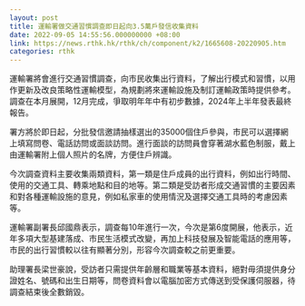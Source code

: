 ```yaml
---
layout: post
title: 運輸署做交通習慣調查即日起向3.5萬戶發信收集資料
date: 2022-09-05 14:55:56.000000000 +08:00
link: https://news.rthk.hk/rthk/ch/component/k2/1665608-20220905.htm
categories: rthk
---
```


運輸署將會進行交通習慣調查，向市民收集出行資料，了解出行模式和習慣，以用作更新及改良策略性運輸模型，為規劃將來運輸設施及制訂運輸政策時提供參考。調查在本月展開，12月完成，爭取明年年中有初步數據，2024年上半年發表最終報告。

署方將於即日起，分批發信邀請抽樣選出的35000個住戶參與，市民可以選擇網上填寫問卷、電話訪問或面談訪問。進行面談的訪問員會穿著湖水藍色制服，戴上由運輸署附上個人照片的名牌，方便住戶辨識。

今次調查資料主要收集兩類資料，第一類是住戶成員的出行資料，例如出行時間、使用的交通工具、轉乘地點和目的地等。第二類是受訪者形成交通習慣的主要因素和對各種運輸設施的意見，例如私家車的使用情況及選擇交通工具時的考慮因素等。

運輸署副署長邱國鼎表示，調查每10年進行一次，今次是第6度開展，他表示，近年多項大型基建落成、市民生活模式改變，再加上科技發展及智能電話的應用等，市民的出行習慣較以往有顯著分別，形容今次調查較之前更重要。

助理署長梁世豪說，受訪者只需提供年齡層和職業等基本資料，絕對毋須提供身分證姓名、號碼和出生日期等，問卷資料會以電腦加密方式傳送到受保護伺服器，待調查結束後全數銷毀。
